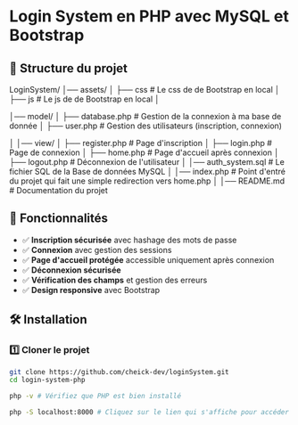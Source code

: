 # Login System en PHP avec MySQL et Bootstrap

## 📂 Structure du projet

LoginSystem/
│── assets/
│   ├── css         # Le css de de Bootstrap en local
│   ├── js           # Le js de de Bootstrap en local
│

│── model/
│   ├── database.php    # Gestion de la connexion à ma base de donnée
│   ├── user.php           # Gestion des utilisateurs (inscription, connexion)

│
│── view/
│   ├── register.php       # Page d'inscription
│   ├── login.php          # Page de connexion
│   ├── home.php           # Page d'accueil après connexion
│   ├── logout.php         # Déconnexion de l'utilisateur
│
│── auth_system.sql     # Le fichier SQL de la Base de données MySQL
│
│── index.php              # Point d'entré du projet qui fait une simple redirection vers home.php
│
│── README.md              # Documentation du projet

## 🚀 Fonctionnalités

- ✅ **Inscription sécurisée** avec hashage des mots de passe
- ✅ **Connexion** avec gestion des sessions
- ✅ **Page d'accueil protégée** accessible uniquement après connexion
- ✅ **Déconnexion sécurisée**
- ✅ **Vérification des champs** et gestion des erreurs
- ✅ **Design responsive** avec Bootstrap

## 🛠️ Installation

### 1️⃣ Cloner le projet

```bash
git clone https://github.com/cheick-dev/loginSystem.git
cd login-system-php

php -v # Vérifiez que PHP est bien installé

php -S localhost:8000 # Cliquez sur le lien qui s'affiche pour accéder à l'interface web
```
